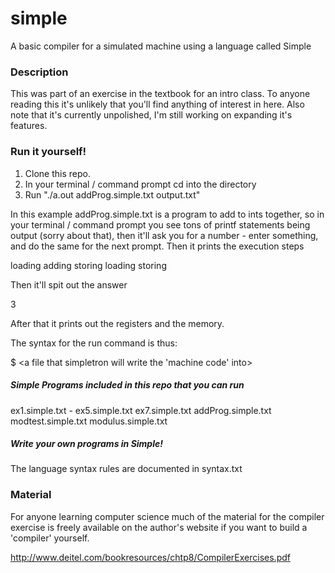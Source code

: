 # simple
A basic compiler for a simulated machine using a language called Simple

### Description
This was part of an exercise in the textbook for an intro class.
To anyone reading this it's unlikely that you'll find anything of interest in here. 
Also note that it's currently unpolished, I'm still working on expanding it's features.

### Run it yourself!
1.  Clone this repo.
2.  In your terminal / command prompt cd into the directory
3.  Run "./a.out addProg.simple.txt output.txt"

In this example addProg.simple.txt is a program to add to ints together, so in your terminal / command prompt you see tons of printf statements being output (sorry about that), then it'll ask you for a number - enter something, and do the same for the next prompt. Then it prints the execution steps

loading
adding
storing
loading
storing

Then it'll spit out the answer

3

After that it prints out the registers and the memory.

The syntax for the run command is thus:

$ <your executable> <the program written in simple you wish to run> <a file that simpletron will write the 'machine code' into> <an option flag>

##### Simple Programs included in this repo that you can run 
ex1.simple.txt - ex5.simple.txt
ex7.simple.txt
addProg.simple.txt
modtest.simple.txt
modulus.simple.txt

##### Write your own programs in Simple!
The language syntax rules are documented in syntax.txt

### Material
For anyone learning computer science much of the material for the compiler exercise is freely available on the author's website if you want to build a 'compiler' yourself.

http://www.deitel.com/bookresources/chtp8/CompilerExercises.pdf
